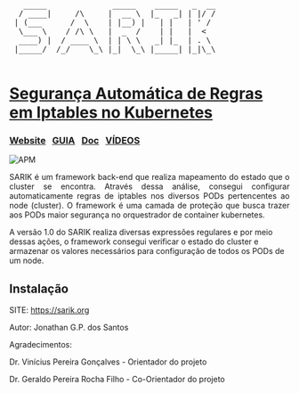 <pre>
   _____              _____    _____   _  __
  / ____|     /\     |  __ \  |_   _| | |/ /
 | (___      /  \    | |__) |   | |   | ' / 
  \___ \    / /\ \   |  _  /    | |   |  <  
  ____) |  / ____ \  | | \ \   _| |_  | . \ 
 |_____/  /_/    \_\ |_|  \_\ |_____| |_|\_\
                                            
</pre>
# [Segurança Automática de Regras em Iptables no Kubernetes](http://sarik.org)

### [Website](https://sarik.org/)  &nbsp; [GUIA](#) &nbsp;  [Doc](http://sarik.org/documentation)  &nbsp; [VÍDEOS](#) &nbsp;

![APM](https://img.shields.io/apm/v/vim-mode?color=blue&label=SARIK&logo=SARIK&logoColor=blue) 
<p align="justify">
SARIK é um framework back-end que realiza mapeamento do estado que o cluster se encontra. Através dessa análise, consegui configurar automaticamente regras de iptables nos diversos PODs pertencentes ao node (cluster). O framework é uma camada de proteção que busca trazer aos PODs maior segurança no orquestrador de container kubernetes.

A versão 1.0 do SARIK realiza diversas expressões regulares e por meio dessas ações, o framework consegui verificar o estado do cluster e armazenar os valores necessários para configuração de todos os PODs de um node.
</p>

## Instalação &nbsp;

SITE:          https://sarik.org

Autor:         Jonathan G.P. dos Santos

Agradecimentos:

Dr. Vinícius Pereira Gonçalves  - Orientador do projeto

Dr. Geraldo Pereira Rocha Filho - Co-Orientador do projeto

